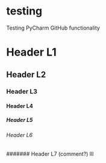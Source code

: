 # testing
Testing PyCharm GitHub functionality

# Header L1
## Header L2
### Header L3
#### Header L4
##### Header L5
###### Header L6
####### Header L7 (comment?)
lll
